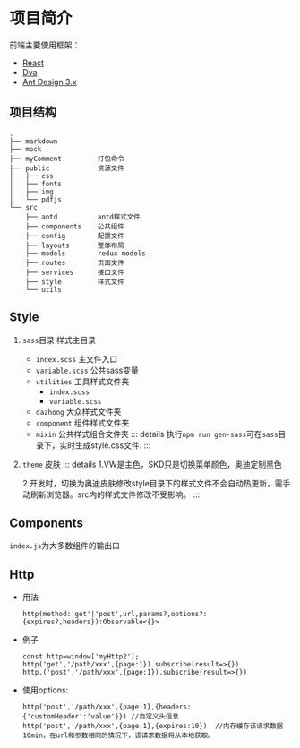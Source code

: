 # 项目简介

前端主要使用框架：
- [React](https://react.docschina.org/)
- [Dva](https://dvajs.com/)
- [Ant Design 3.x](https://3x.ant.design/docs/react/introduce-cn)

## 项目结构
    .
    ├── markdown
    ├── mock
    ├── myComment         打包命令
    ├── public            资源文件
    │   ├── css
    │   ├── fonts
    │   ├── img
    │   └── pdfjs
    └── src
        ├── antd          antd样式文件
        ├── components    公共组件
        ├── config        配置文件
        ├── layouts       整体布局
        ├── models        redux models
        ├── routes        页面文件
        ├── services      接口文件
        ├── style         样式文件
        └── utils
        
## Style
1. ```sass```目录 样式主目录
    - ```index.scss``` 主文件入口
    - ```variable.scss``` 公共sass变量
    - ```utilities``` 工具样式文件夹
        - ```index.scss``` 
        - ```variable.scss``` 
    - ```dazhong``` 大众样式文件夹
    - ```component``` 组件样式文件夹
    - ```mixin``` 公共样式组合文件夹
    ::: details
    执行```npm run gen-sass```可在```sass```目录下，实时生成style.css文件.
    :::
2. ```theme``` 皮肤
    ::: details
    1.VW是主色，SKD只是切换菜单颜色，奥迪定制黑色
    
    2.开发时，切换为奥迪皮肤修改style目录下的样式文件不会自动热更新，需手动刷新浏览器。src内的样式文件修改不受影响。
    :::
    
## Components
```index.js```为大多数组件的输出口

## Http
- 用法

      http(method:'get'|'post',url,params?,options?:{expires?,headers}):Observable<{}>

- 例子

      const http=window['myHttp2'];
      http('get','/path/xxx',{page:1}).subscribe(result=>{})
      http.('post','/path/xxx',{page:1}).subscribe(result=>{})
      
- 使用options:

      http('post','/path/xxx',{page:1},{headers:{'customHeader':'value'}}) //自定义头信息
      http('post','/path/xxx',{page:1},{expires:10})  //内存缓存该请求数据10min，在url和参数相同的情况下，该请求数据将从本地获取。
